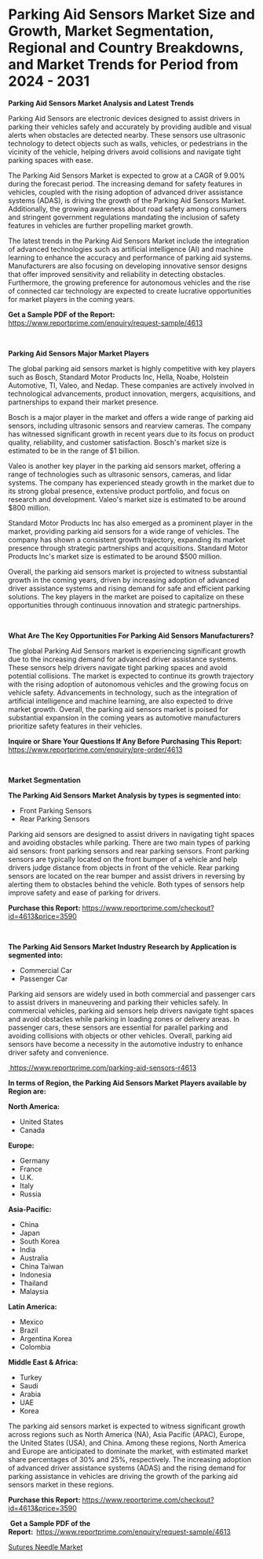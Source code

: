 <p><h1>Parking Aid Sensors Market Size and Growth, Market Segmentation, Regional and Country Breakdowns, and Market Trends for Period from 2024 -  2031</h1></p><p><strong>Parking Aid Sensors Market Analysis and Latest Trends</strong></p>
<p><p>Parking Aid Sensors are electronic devices designed to assist drivers in parking their vehicles safely and accurately by providing audible and visual alerts when obstacles are detected nearby. These sensors use ultrasonic technology to detect objects such as walls, vehicles, or pedestrians in the vicinity of the vehicle, helping drivers avoid collisions and navigate tight parking spaces with ease.</p><p>The Parking Aid Sensors Market is expected to grow at a CAGR of 9.00% during the forecast period. The increasing demand for safety features in vehicles, coupled with the rising adoption of advanced driver assistance systems (ADAS), is driving the growth of the Parking Aid Sensors Market. Additionally, the growing awareness about road safety among consumers and stringent government regulations mandating the inclusion of safety features in vehicles are further propelling market growth.</p><p>The latest trends in the Parking Aid Sensors Market include the integration of advanced technologies such as artificial intelligence (AI) and machine learning to enhance the accuracy and performance of parking aid systems. Manufacturers are also focusing on developing innovative sensor designs that offer improved sensitivity and reliability in detecting obstacles. Furthermore, the growing preference for autonomous vehicles and the rise of connected car technology are expected to create lucrative opportunities for market players in the coming years.</p></p>
<p><strong>Get a Sample PDF of the Report:&nbsp;</strong> <a href="https://www.reportprime.com/enquiry/request-sample/4613">https://www.reportprime.com/enquiry/request-sample/4613</a></p>
<p>&nbsp;</p>
<p><strong>Parking Aid Sensors Major Market Players</strong></p>
<p><p>The global parking aid sensors market is highly competitive with key players such as Bosch, Standard Motor Products Inc, Hella, Noabe, Holstein Automotive, TI, Valeo, and Nedap. These companies are actively involved in technological advancements, product innovation, mergers, acquisitions, and partnerships to expand their market presence.</p><p>Bosch is a major player in the market and offers a wide range of parking aid sensors, including ultrasonic sensors and rearview cameras. The company has witnessed significant growth in recent years due to its focus on product quality, reliability, and customer satisfaction. Bosch's market size is estimated to be in the range of $1 billion.</p><p>Valeo is another key player in the parking aid sensors market, offering a range of technologies such as ultrasonic sensors, cameras, and lidar systems. The company has experienced steady growth in the market due to its strong global presence, extensive product portfolio, and focus on research and development. Valeo's market size is estimated to be around $800 million.</p><p>Standard Motor Products Inc has also emerged as a prominent player in the market, providing parking aid sensors for a wide range of vehicles. The company has shown a consistent growth trajectory, expanding its market presence through strategic partnerships and acquisitions. Standard Motor Products Inc's market size is estimated to be around $500 million.</p><p>Overall, the parking aid sensors market is projected to witness substantial growth in the coming years, driven by increasing adoption of advanced driver assistance systems and rising demand for safe and efficient parking solutions. The key players in the market are poised to capitalize on these opportunities through continuous innovation and strategic partnerships.</p></p>
<p>&nbsp;</p>
<p><strong>What Are The Key Opportunities For Parking Aid Sensors Manufacturers?</strong></p>
<p><p>The global Parking Aid Sensors market is experiencing significant growth due to the increasing demand for advanced driver assistance systems. These sensors help drivers navigate tight parking spaces and avoid potential collisions. The market is expected to continue its growth trajectory with the rising adoption of autonomous vehicles and the growing focus on vehicle safety. Advancements in technology, such as the integration of artificial intelligence and machine learning, are also expected to drive market growth. Overall, the parking aid sensors market is poised for substantial expansion in the coming years as automotive manufacturers prioritize safety features in their vehicles.</p></p>
<p><strong>Inquire or Share Your Questions If Any Before Purchasing This Report:</strong> <a href="https://www.reportprime.com/enquiry/pre-order/4613">https://www.reportprime.com/enquiry/pre-order/4613</a></p>
<p>&nbsp;</p>
<p><strong>Market Segmentation</strong></p>
<p><strong>The Parking Aid Sensors Market Analysis by types is segmented into:</strong></p>
<p><ul><li>Front Parking Sensors</li><li>Rear Parking Sensors</li></ul></p>
<p><p>Parking aid sensors are designed to assist drivers in navigating tight spaces and avoiding obstacles while parking. There are two main types of parking aid sensors: front parking sensors and rear parking sensors. Front parking sensors are typically located on the front bumper of a vehicle and help drivers judge distance from objects in front of the vehicle. Rear parking sensors are located on the rear bumper and assist drivers in reversing by alerting them to obstacles behind the vehicle. Both types of sensors help improve safety and ease of parking for drivers.</p></p>
<p><strong>Purchase this Report:&nbsp;</strong><a href="https://www.reportprime.com/checkout?id=4613&price=3590">https://www.reportprime.com/checkout?id=4613&price=3590</a></p>
<p>&nbsp;</p>
<p><strong>The Parking Aid Sensors Market Industry Research by Application is segmented into:</strong></p>
<p><ul><li>Commercial Car</li><li>Passenger Car</li></ul></p>
<p><p>Parking aid sensors are widely used in both commercial and passenger cars to assist drivers in maneuvering and parking their vehicles safely. In commercial vehicles, parking aid sensors help drivers navigate tight spaces and avoid obstacles while parking in loading zones or delivery areas. In passenger cars, these sensors are essential for parallel parking and avoiding collisions with objects or other vehicles. Overall, parking aid sensors have become a necessity in the automotive industry to enhance driver safety and convenience.</p></p>
<p><a href="https://www.reportprime.com/parking-aid-sensors-r4613">&nbsp;https://www.reportprime.com/parking-aid-sensors-r4613</a></p>
<p><strong>In terms of Region, the Parking Aid Sensors Market Players available by Region are:</strong></p>
<p>
    <p> <strong> North America: </strong>
        <ul>
            <li>United States</li>
            <li>Canada</li>
        </ul>
        </p> 
    <p> <strong> Europe: </strong>
        <ul>
            <li>Germany</li>
            <li>France</li>
            <li>U.K.</li>
            <li>Italy</li>
            <li>Russia</li>
        </ul>
        </p> 
    <p> <strong> Asia-Pacific: </strong>
        <ul>
            <li>China</li>
            <li>Japan</li>
            <li>South Korea</li>
            <li>India</li>
            <li>Australia</li>
            <li>China Taiwan</li>
            <li>Indonesia</li>
            <li>Thailand</li>
            <li>Malaysia</li>
        </ul>
        </p> 
    <p> <strong> Latin America: </strong>
        <ul>
            <li>Mexico</li>
            <li>Brazil</li>
            <li>Argentina Korea</li>
            <li>Colombia</li>
        </ul>
        </p> 
    <p> <strong> Middle East & Africa: </strong>
        <ul>
            <li>Turkey</li>
            <li>Saudi</li>
            <li>Arabia</li>
            <li>UAE</li>
            <li>Korea</li>
        </ul>
    </p>
    </p>
<p><p>The parking aid sensors market is expected to witness significant growth across regions such as North America (NA), Asia Pacific (APAC), Europe, the United States (USA), and China. Among these regions, North America and Europe are anticipated to dominate the market, with estimated market share percentages of 30% and 25%, respectively. The increasing adoption of advanced driver assistance systems (ADAS) and the rising demand for parking assistance in vehicles are driving the growth of the parking aid sensors market in these regions.</p></p>
<p><strong>Purchase this Report: </strong><a href="https://www.reportprime.com/checkout?id=4613&price=3590">https://www.reportprime.com/checkout?id=4613&price=3590</a></p>
<p>&nbsp;<strong>Get a Sample PDF of the Report:&nbsp;&nbsp;</strong><a href="https://www.reportprime.com/enquiry/request-sample/4613">https://www.reportprime.com/enquiry/request-sample/4613</a></p>
<p><strong></strong></p>
<p><p><a href="https://medium.com/@denisewilsogdn64/global-sutures-needle-market-focus-on-product-type-corner-needle-shovel-needle-straight-8e232376993e">Sutures Needle Market</a></p></p>